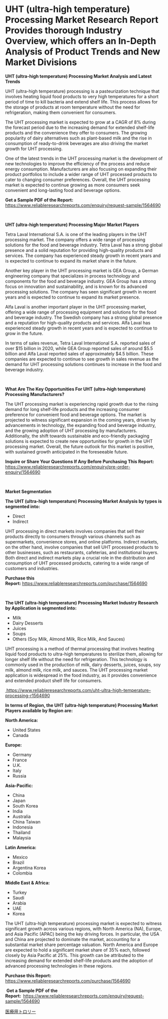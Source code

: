 <p><h1>UHT (ultra-high temperature) Processing Market Research Report Provides thorough Industry Overview, which offers an In-Depth Analysis of Product Trends and New Market Divisions</h1></p><p><strong>UHT (ultra-high temperature) Processing Market Analysis and Latest Trends</strong></p>
<p><p>UHT (ultra-high temperature) processing is a pasteurization technique that involves heating liquid food products to very high temperatures for a short period of time to kill bacteria and extend shelf life. This process allows for the storage of products at room temperature without the need for refrigeration, making them convenient for consumers.</p><p>The UHT processing market is expected to grow at a CAGR of 8% during the forecast period due to the increasing demand for extended shelf-life products and the convenience they offer to consumers. The growing popularity of dairy alternatives such as plant-based milk and the rise in consumption of ready-to-drink beverages are also driving the market growth for UHT processing.</p><p>One of the latest trends in the UHT processing market is the development of new technologies to improve the efficiency of the process and reduce energy consumption. Manufacturers are also focusing on expanding their product portfolios to include a wider range of UHT processed products to cater to changing consumer preferences. Overall, the UHT processing market is expected to continue growing as more consumers seek convenient and long-lasting food and beverage options.</p></p>
<p><strong>Get a Sample PDF of the Report:&nbsp;</strong> <a href="https://www.reliableresearchreports.com/enquiry/request-sample/1564690">https://www.reliableresearchreports.com/enquiry/request-sample/1564690</a></p>
<p>&nbsp;</p>
<p><strong>UHT (ultra-high temperature) Processing Major Market Players</strong></p>
<p><p>Tetra Laval International S.A. is one of the leading players in the UHT processing market. The company offers a wide range of processing solutions for the food and beverage industry. Tetra Laval has a strong global presence and a solid reputation for providing high-quality products and services. The company has experienced steady growth in recent years and is expected to continue to expand its market share in the future.</p><p>Another key player in the UHT processing market is GEA Group, a German engineering company that specializes in process technology and components for the food and beverage industry. GEA Group has a strong focus on innovation and sustainability, and is known for its advanced processing solutions. The company has seen significant growth in recent years and is expected to continue to expand its market presence.</p><p>Alfa Laval is another important player in the UHT processing market, offering a wide range of processing equipment and solutions for the food and beverage industry. The Swedish company has a strong global presence and a reputation for high-quality products and services. Alfa Laval has experienced steady growth in recent years and is expected to continue to grow in the future.</p><p>In terms of sales revenue, Tetra Laval International S.A. reported sales of over $15 billion in 2020, while GEA Group reported sales of around $5.5 billion and Alfa Laval reported sales of approximately $4.5 billion. These companies are expected to continue to see growth in sales revenue as the demand for UHT processing solutions continues to increase in the food and beverage industry.</p></p>
<p>&nbsp;</p>
<p><strong>What Are The Key Opportunities For UHT (ultra-high temperature) Processing Manufacturers?</strong></p>
<p><p>The UHT processing market is experiencing rapid growth due to the rising demand for long shelf-life products and the increasing consumer preference for convenient food and beverage options. The market is projected to witness significant expansion in the coming years, driven by advancements in technology, the expanding food and beverage industry, and the growing adoption of UHT processing by manufacturers. Additionally, the shift towards sustainable and eco-friendly packaging solutions is expected to create new opportunities for growth in the UHT processing market. Overall, the future outlook for this market is positive, with sustained growth anticipated in the foreseeable future.</p></p>
<p><strong>Inquire or Share Your Questions If Any Before Purchasing This Report:</strong> <a href="https://www.reliableresearchreports.com/enquiry/pre-order-enquiry/1564690">https://www.reliableresearchreports.com/enquiry/pre-order-enquiry/1564690</a></p>
<p>&nbsp;</p>
<p><strong>Market Segmentation</strong></p>
<p><strong>The UHT (ultra-high temperature) Processing Market Analysis by types is segmented into:</strong></p>
<p><ul><li>Direct</li><li>Indirect</li></ul></p>
<p><p>UHT processing in direct markets involves companies that sell their products directly to consumers through various channels such as supermarkets, convenience stores, and online platforms. Indirect markets, on the other hand, involve companies that sell UHT processed products to other businesses, such as restaurants, cafeterias, and institutional buyers. Both direct and indirect markets play a crucial role in the distribution and consumption of UHT processed products, catering to a wide range of customers and industries.</p></p>
<p><strong>Purchase this Report:&nbsp;</strong><a href="https://www.reliableresearchreports.com/purchase/1564690">https://www.reliableresearchreports.com/purchase/1564690</a></p>
<p>&nbsp;</p>
<p><strong>The UHT (ultra-high temperature) Processing Market Industry Research by Application is segmented into:</strong></p>
<p><ul><li>Milk</li><li>Dairy Desserts</li><li>Juices</li><li>Soups</li><li>Others (Soy Milk, Almond Milk, Rice Milk, And Sauces)</li></ul></p>
<p><p>UHT processing is a method of thermal processing that involves heating liquid food products to ultra-high temperatures to sterilize them, allowing for longer shelf life without the need for refrigeration. This technology is commonly used in the production of milk, dairy desserts, juices, soups, soy milk, almond milk, rice milk, and sauces. The UHT processing market application is widespread in the food industry, as it provides convenience and extended product shelf life for consumers.</p></p>
<p><a href="https://www.reliableresearchreports.com/uht-ultra-high-temperature-processing-r1564690">&nbsp;https://www.reliableresearchreports.com/uht-ultra-high-temperature-processing-r1564690</a></p>
<p><strong>In terms of Region, the UHT (ultra-high temperature) Processing Market Players available by Region are:</strong></p>
<p>
    <p> <strong> North America: </strong>
        <ul>
            <li>United States</li>
            <li>Canada</li>
        </ul>
        </p> 
    <p> <strong> Europe: </strong>
        <ul>
            <li>Germany</li>
            <li>France</li>
            <li>U.K.</li>
            <li>Italy</li>
            <li>Russia</li>
        </ul>
        </p> 
    <p> <strong> Asia-Pacific: </strong>
        <ul>
            <li>China</li>
            <li>Japan</li>
            <li>South Korea</li>
            <li>India</li>
            <li>Australia</li>
            <li>China Taiwan</li>
            <li>Indonesia</li>
            <li>Thailand</li>
            <li>Malaysia</li>
        </ul>
        </p> 
    <p> <strong> Latin America: </strong>
        <ul>
            <li>Mexico</li>
            <li>Brazil</li>
            <li>Argentina Korea</li>
            <li>Colombia</li>
        </ul>
        </p> 
    <p> <strong> Middle East & Africa: </strong>
        <ul>
            <li>Turkey</li>
            <li>Saudi</li>
            <li>Arabia</li>
            <li>UAE</li>
            <li>Korea</li>
        </ul>
    </p>
    </p>
<p><p>The UHT (ultra-high temperature) processing market is expected to witness significant growth across various regions, with North America (NA), Europe, and Asia Pacific (APAC) being the key driving forces. In particular, the USA and China are projected to dominate the market, accounting for a substantial market share percentage valuation. North America and Europe are expected to hold a significant market share of 35% each, followed closely by Asia Pacific at 25%. This growth can be attributed to the increasing demand for extended shelf-life products and the adoption of advanced processing technologies in these regions.</p></p>
<p><strong>Purchase this Report: </strong><a href="https://www.reliableresearchreports.com/purchase/1564690">https://www.reliableresearchreports.com/purchase/1564690</a></p>
<p>&nbsp;<strong>Get a Sample PDF of the Report:&nbsp;&nbsp;</strong><a href="https://www.reliableresearchreports.com/enquiry/request-sample/1564690">https://www.reliableresearchreports.com/enquiry/request-sample/1564690</a></p>
<p><strong></strong></p>
<p><p><a href="https://github.com/SarahFahey88/Market-Research-Report-List-1/blob/main/818377519507.md">医療用トロリー</a></p></p>